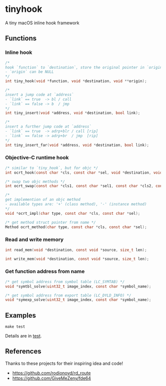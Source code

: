 # tinyhook

A tiny macOS inline hook framework

## Functions

### Inline hook

```c
/*
hook `function` to `destination`, store the original pointer in `origin`
- `origin` can be NULL
*/
int tiny_hook(void *function, void *destination, void **origin);

/*
insert a jump code at `address`
- `link` == true  -> bl / call
- `link` == false -> b  / jmp
*/
int tiny_insert(void *address, void *destination, bool link);

/*
insert a further jump code at `address`
- `link` == true  -> adrp+blr / call [rip]
- `link` == false -> adrp+br  / jmp  [rip]
*/
int tiny_insert_far(void *address, void *destination, bool link);
```

### Objective-C runtime hook

```c
/* similar to `tiny_hook`, but for objc */
int ocrt_hook(const char *cls, const char *sel, void *destination, void **origin);

/* swap two objc methods */
int ocrt_swap(const char *cls1, const char *sel1, const char *cls2, const char *sel2);

/*
get implemention of an objc method
- available types are: '+' (class method), '-' (instance method)
*/
void *ocrt_impl(char type, const char *cls, const char *sel);

/* get method struct pointer from name */
Method ocrt_method(char type, const char *cls, const char *sel);
```

### Read and write memory

```c
int read_mem(void *destination, const void *source, size_t len);

int write_mem(void *destination, const void *source, size_t len);
```

### Get function address from name

```c
/* get symbol address from symbol table (LC_SYMTAB) */
void *symtbl_solve(uint32_t image_index, const char *symbol_name);

/* get symbol address from export table (LC_DYLD_INFO) */
void *symexp_solve(uint32_t image_index, const char *symbol_name);
```

## Examples

```shell
make test
```

Details are in [test](https://github.com/Antibioticss/tinyhook/tree/main/test).

## References

Thanks to these projects for their inspiring idea and code!

- <https://github.com/rodionovd/rd_route>
- <https://github.com/GiveMeZeny/fde64>

